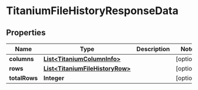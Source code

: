

# TitaniumFileHistoryResponseData


## Properties

| Name | Type | Description | Notes |
|------------ | ------------- | ------------- | -------------|
|**columns** | [**List&lt;TitaniumColumnInfo&gt;**](TitaniumColumnInfo.md) |  |  [optional] |
|**rows** | [**List&lt;TitaniumFileHistoryRow&gt;**](TitaniumFileHistoryRow.md) |  |  [optional] |
|**totalRows** | **Integer** |  |  [optional] |



